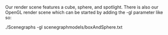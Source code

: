 Our render scene features a cube, sphere, and spotlight.
There is also our OpenGL render scene which can be started by adding the -gl parameter like so:

./Scenegraphs -gl scenegraphmodels/boxAndSphere.txt
